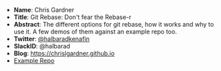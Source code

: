 * **Name**: Chris Gardner
* **Title**: Git Rebase: Don't fear the Rebase-r
* **Abstract**: The different options for git rebase, how it works and why to use it. A few demos of them against an example repo too.
* **Twitter**: [@halbaradkenafin](https://twitter.com/halbaradkenafin)
* **SlackID**: @halbarad
* **Blog**: https://chrislgardner.github.io
* [Example Repo](https://github.com/ChrisLGardner/gitrebase-example)
